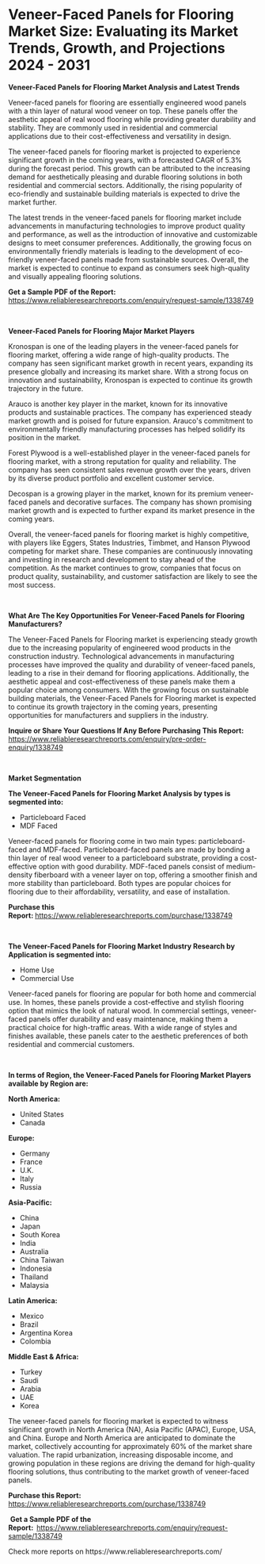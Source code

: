 <p><h1>Veneer-Faced Panels for Flooring Market Size: Evaluating its Market Trends, Growth, and Projections 2024 - 2031</h1></p><p><strong>Veneer-Faced Panels for Flooring Market Analysis and Latest Trends</strong></p>
<p><p>Veneer-faced panels for flooring are essentially engineered wood panels with a thin layer of natural wood veneer on top. These panels offer the aesthetic appeal of real wood flooring while providing greater durability and stability. They are commonly used in residential and commercial applications due to their cost-effectiveness and versatility in design.</p><p>The veneer-faced panels for flooring market is projected to experience significant growth in the coming years, with a forecasted CAGR of 5.3% during the forecast period. This growth can be attributed to the increasing demand for aesthetically pleasing and durable flooring solutions in both residential and commercial sectors. Additionally, the rising popularity of eco-friendly and sustainable building materials is expected to drive the market further.</p><p>The latest trends in the veneer-faced panels for flooring market include advancements in manufacturing technologies to improve product quality and performance, as well as the introduction of innovative and customizable designs to meet consumer preferences. Additionally, the growing focus on environmentally friendly materials is leading to the development of eco-friendly veneer-faced panels made from sustainable sources. Overall, the market is expected to continue to expand as consumers seek high-quality and visually appealing flooring solutions.</p></p>
<p><strong>Get a Sample PDF of the Report:&nbsp;</strong> <a href="https://www.reliableresearchreports.com/enquiry/request-sample/1338749">https://www.reliableresearchreports.com/enquiry/request-sample/1338749</a></p>
<p>&nbsp;</p>
<p><strong>Veneer-Faced Panels for Flooring Major Market Players</strong></p>
<p><p>Kronospan is one of the leading players in the veneer-faced panels for flooring market, offering a wide range of high-quality products. The company has seen significant market growth in recent years, expanding its presence globally and increasing its market share. With a strong focus on innovation and sustainability, Kronospan is expected to continue its growth trajectory in the future.</p><p>Arauco is another key player in the market, known for its innovative products and sustainable practices. The company has experienced steady market growth and is poised for future expansion. Arauco's commitment to environmentally friendly manufacturing processes has helped solidify its position in the market.</p><p>Forest Plywood is a well-established player in the veneer-faced panels for flooring market, with a strong reputation for quality and reliability. The company has seen consistent sales revenue growth over the years, driven by its diverse product portfolio and excellent customer service.</p><p>Decospan is a growing player in the market, known for its premium veneer-faced panels and decorative surfaces. The company has shown promising market growth and is expected to further expand its market presence in the coming years.</p><p>Overall, the veneer-faced panels for flooring market is highly competitive, with players like Eggers, States Industries, Timbmet, and Hanson Plywood competing for market share. These companies are continuously innovating and investing in research and development to stay ahead of the competition. As the market continues to grow, companies that focus on product quality, sustainability, and customer satisfaction are likely to see the most success.</p></p>
<p>&nbsp;</p>
<p><strong>What Are The Key Opportunities For Veneer-Faced Panels for Flooring Manufacturers?</strong></p>
<p><p>The Veneer-Faced Panels for Flooring market is experiencing steady growth due to the increasing popularity of engineered wood products in the construction industry. Technological advancements in manufacturing processes have improved the quality and durability of veneer-faced panels, leading to a rise in their demand for flooring applications. Additionally, the aesthetic appeal and cost-effectiveness of these panels make them a popular choice among consumers. With the growing focus on sustainable building materials, the Veneer-Faced Panels for Flooring market is expected to continue its growth trajectory in the coming years, presenting opportunities for manufacturers and suppliers in the industry.</p></p>
<p><strong>Inquire or Share Your Questions If Any Before Purchasing This Report:</strong> <a href="https://www.reliableresearchreports.com/enquiry/pre-order-enquiry/1338749">https://www.reliableresearchreports.com/enquiry/pre-order-enquiry/1338749</a></p>
<p>&nbsp;</p>
<p><strong>Market Segmentation</strong></p>
<p><strong>The Veneer-Faced Panels for Flooring Market Analysis by types is segmented into:</strong></p>
<p><ul><li>Particleboard Faced</li><li>MDF Faced</li></ul></p>
<p><p>Veneer-faced panels for flooring come in two main types: particleboard-faced and MDF-faced. Particleboard-faced panels are made by bonding a thin layer of real wood veneer to a particleboard substrate, providing a cost-effective option with good durability. MDF-faced panels consist of medium-density fiberboard with a veneer layer on top, offering a smoother finish and more stability than particleboard. Both types are popular choices for flooring due to their affordability, versatility, and ease of installation.</p></p>
<p><strong>Purchase this Report:&nbsp;</strong><a href="https://www.reliableresearchreports.com/purchase/1338749">https://www.reliableresearchreports.com/purchase/1338749</a></p>
<p>&nbsp;</p>
<p><strong>The Veneer-Faced Panels for Flooring Market Industry Research by Application is segmented into:</strong></p>
<p><ul><li>Home Use</li><li>Commercial Use</li></ul></p>
<p><p>Veneer-faced panels for flooring are popular for both home and commercial use. In homes, these panels provide a cost-effective and stylish flooring option that mimics the look of natural wood. In commercial settings, veneer-faced panels offer durability and easy maintenance, making them a practical choice for high-traffic areas. With a wide range of styles and finishes available, these panels cater to the aesthetic preferences of both residential and commercial customers.</p></p>
<p>&nbsp;</p>
<p><strong>In terms of Region, the Veneer-Faced Panels for Flooring Market Players available by Region are:</strong></p>
<p>
    <p> <strong> North America: </strong>
        <ul>
            <li>United States</li>
            <li>Canada</li>
        </ul>
        </p> 
    <p> <strong> Europe: </strong>
        <ul>
            <li>Germany</li>
            <li>France</li>
            <li>U.K.</li>
            <li>Italy</li>
            <li>Russia</li>
        </ul>
        </p> 
    <p> <strong> Asia-Pacific: </strong>
        <ul>
            <li>China</li>
            <li>Japan</li>
            <li>South Korea</li>
            <li>India</li>
            <li>Australia</li>
            <li>China Taiwan</li>
            <li>Indonesia</li>
            <li>Thailand</li>
            <li>Malaysia</li>
        </ul>
        </p> 
    <p> <strong> Latin America: </strong>
        <ul>
            <li>Mexico</li>
            <li>Brazil</li>
            <li>Argentina Korea</li>
            <li>Colombia</li>
        </ul>
        </p> 
    <p> <strong> Middle East & Africa: </strong>
        <ul>
            <li>Turkey</li>
            <li>Saudi</li>
            <li>Arabia</li>
            <li>UAE</li>
            <li>Korea</li>
        </ul>
    </p>
    </p>
<p><p>The veneer-faced panels for flooring market is expected to witness significant growth in North America (NA), Asia Pacific (APAC), Europe, USA, and China. Europe and North America are anticipated to dominate the market, collectively accounting for approximately 60% of the market share valuation. The rapid urbanization, increasing disposable income, and growing population in these regions are driving the demand for high-quality flooring solutions, thus contributing to the market growth of veneer-faced panels.</p></p>
<p><strong>Purchase this Report: </strong><a href="https://www.reliableresearchreports.com/purchase/1338749">https://www.reliableresearchreports.com/purchase/1338749</a></p>
<p>&nbsp;<strong>Get a Sample PDF of the Report:&nbsp;&nbsp;</strong><a href="https://www.reliableresearchreports.com/enquiry/request-sample/1338749">https://www.reliableresearchreports.com/enquiry/request-sample/1338749</a></p>
<p><strong></strong></p>
<p>Check more reports on https://www.reliableresearchreports.com/</p>
